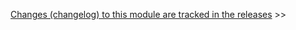 [Changes (changelog) to this module are tracked in the releases](https://github.com/opentable/spur-web/releases) >>

